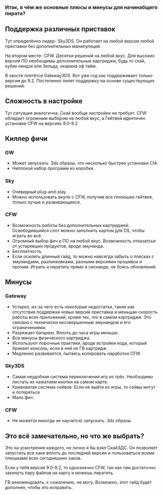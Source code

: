 ### Итак, в чём же основные плюсы и минусы для начинабщего пирата?

## Поддержка различных приставок

Тут определённо лидер- Sky3DS. Он работает на любой версии любой приставки без дополнительныз манипуляций.

На втором месте- CFW. Десятки решений на любой вкус. Для высоких версий ПО необходимы дополнительные картриджи, будь то скай, кубик ниндзя или Зельда, окарина оф тайм.

В хвосте плетётся Gateway3DS. Вот уже год как поддерживает только версии до 9.2. Постепенно пилят поддержку на основе существующих решений.

## Сложность в настройке

Тут ситуация аналогична. Скай вообще настройки не требует. CFW обладает огромным выбором на любой вкус, а Гейтвей идентичен установке CFW на версиях 9.0-9.2

## Киллер фичи

### GW

* Может запускать .3ds образы, что несколько быстрее установки CIA.
* Неплохой набор программ из коробки.

### Sky

* Очевидный plug-and-play
* Можно использовать вкупе с CFW, получив все плююшки гейтвея, только лучше и развивающиеся.

### CFW

* Возможность работы без дополнительных картриджей. Освободившийся слот можно заполнить картом для DS, чтобы играть во всё.
* Огромный выбор фич и ПО на любой вкус. Возможность отказатсья от устаревших продуктов, вроде эмунанда.
* Бесплатность
* Если осилить длинный гайд, то можно навсегда забыть о плясках с эмунандами, разлинковками, разными версиями прошивок и прочим. Играть и пиратить прямо в сиснанде, не боясь обновлений.

## Минусы

### Gateway

* Устарел, из-за чего есть некоторые недостатки, такие как отсутствие поддержки новых версий приставки и меньшая скорость работы всех приложений, кроме тех, что в самом картридже. Это связано с технически несовершенным эмунандом и его ограничениями.
* Разряжает батарею. Вплоть до часа игры меньше.
* Все минусы физического картриджа.
* Используют порочные практики, вроде встройки кода, который брикает консоль, если в ней не ГВ картридж.
* Медленно развивается, пытаясь копировать наработки CFW.

### Sky3DS

* Самая неудобная система переключения игр из трёх. Необзодимо листать их нажатием кнопки на самом карте.
* Кривоватая система сейвов. Если не выйти из игры, то сейвы могут и потеряться
* Мало фич.

### CFW

* Не может(и никогда не научится) запускать .3ds образы

## Это всё замечательно, но что же выбрать?

Это на усмотрение каждого, но лично я бы взял Скай3ДС. Он позволяет запустить все хаки вплоть до последней версии и пользоваться всеми плюшками всех сегодняшних хаков.

Если у тебя версия 9.0-9.2, то однозначно CFW, так как там достаточно закинуть пару файлов на карту и можешь пиратить.

ГВ рекомендовать, к сожалению, не могу. Возможно, этот гайд будет дополнен, чтобы это исправить.
